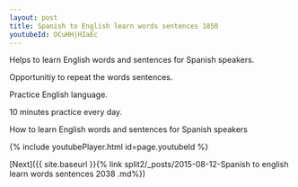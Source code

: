 ```yaml
---
layout: post
title: Spanish to English learn words sentences 1850 
youtubeId: OCuHHjHIaEc
---
```

 
 
Helps to learn English words and sentences for Spanish speakers.

Opportunitiy to repeat the words sentences. 

Practice English language. 
 
10 minutes practice every day. 
 
How to learn English words and sentences for Spanish speakers 
 
{% include youtubePlayer.html id=page.youtubeId %}
 
 
[Next]({{ site.baseurl }}{% link  split2/_posts/2015-08-12-Spanish to english learn words sentences 2038 .md%})
 

